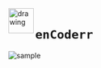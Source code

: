 <img align="left" src="https://raw.githubusercontent.com/cartory/enCoderr-web/gh-pages/34b81a1fb84456c687993c0c35585452.png" alt="drawing" width="50"/>

# `enCoderr`

![sample](https://cdn.discordapp.com/attachments/694329016110415974/866210781120167966/Screen_Shot_2021-07-18_at_02.52.15.png)
